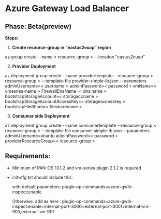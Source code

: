 # **Azure Gateway Load Balancer**

## **Phase:** Beta(preview)

**Steps:**
1. **Create resource-group in "eastus2euap" region** 

az group create --name < resource-group > --location "eastus2euap"

2. **Provider Deployment**

az deployment group create --name providertemplate --resource-group < resource-group > --template-file provider-simple-lb.json
--parameters adminUsername=< username > adminPassword=< password > vmName=< vmseries-name > FirewallDnsName=< dns name > 
bootstrapStorageAccount=< storagaccname > bootstrapStorageAccountAccessKey=< storageaccesskey > bootstrapFileShare=< filesharename >

3. **Consumer side Deployment**

az deployment group create --name consumertemplate --resource-group < resource-group > --template-file consumer-simple-lb.json 
--parameters adminUsername=ubuntu adminPassword=< password > providerResourceGroup=< resource-group >

## **Requirements:**

- Minimum of PAN-OS 10.1.2 and vm-series plugin 2.1.2 is required
- init-cfg.txt should include this: 

  with default parameters:
  plugin-op-commands=azure-gwlb-inspect:enable

  Otherwise, add as here : plugin-op-commands=azure-gwlb-inspect:enable+internal-port-3000+external-port-3001+internal-vni-900,external-vni-901



